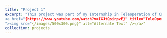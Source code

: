 ```yaml
---
title: "Project 1"
excerpt: "This project was part of my Internship in Teleoperation of Cable robots using Touch Haptic device <br/><img src='/images/500x300.png'>
<a href="{https://www.youtube.com/watch?v=IGJtQsirpvE}" title="TeleOperation of a Cable-driven robot via Touch haptic device
"><img src="{/images/500x300.png}" alt="Alternate Text" /></a>"
collection: projects
---
```




